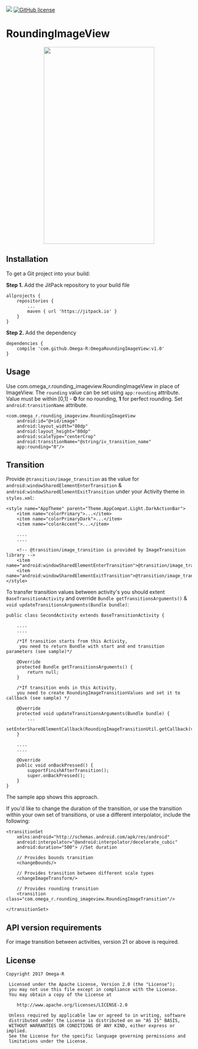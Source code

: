 [![](https://jitpack.io/v/Omega-R/OmegaRecyclerView.svg)](https://jitpack.io/#Omega-R/OmegaRoundingImageView)
[![GitHub license](https://img.shields.io/github/license/dcendents/android-maven-gradle-plugin.svg)](http://www.apache.org/licenses/LICENSE-2.0.html)

# RoundingImageView

<p align="center">
    <img src="https://github.com/Omega-R/OmegaRoundingImageView/blob/master/img/sample.gif?raw=true" width="300" height="533" />
</p>

Installation
------------

To get a Git project into your build:

**Step 1.** Add the JitPack repository to your build file
```
allprojects {
    repositories {
        ...
        maven { url 'https://jitpack.io' }
    }
}
```
**Step 2.** Add the dependency
```
dependencies {
    compile 'com.github.Omega-R:OmegaRoundingImageView:v1.0'
}
```

Usage
-----

Use com.omega_r.rounding_imageview.RoundingImageView in place of ImageView. The `rounding` value can be set using `app:rounding` attribute. Value must be within [0,1] - **0** for no rounding, **1** for perfect rounding. Set `android:transitionName` attribute.

```
<com.omega_r.rounding_imageview.RoundingImageView
    android:id="@+id/image"
    android:layout_width="80dp"
    android:layout_height="80dp"
    android:scaleType="centerCrop"
    android:transitionName="@string/iv_transition_name"
    app:rounding="0"/>
```    

Transition
----------

Provide `@transition/image_transition` as the value for `android:windowSharedElementEnterTransition` & `android:windowSharedElementExitTransition` under your Activity theme in `styles.xml`:

```
<style name="AppTheme" parent="Theme.AppCompat.Light.DarkActionBar">
	<item name="colorPrimary">...</item>
    <item name="colorPrimaryDark">...</item>
    <item name="colorAccent">...</item>

    ....
    ....

    <!-- @transition/image_transition is provided by ImageTransition library -->
    <item name="android:windowSharedElementEnterTransition">@transition/image_transition</item>
    <item name="android:windowSharedElementExitTransition">@transition/image_transition</item>
</style>
```

To transfer transition values between activity's you should extent `BaseTransitionActivity` and override `Bundle getTransitionsArguments()` & `void updateTransitionsArguments(Bundle bundle)`:

```
public class SecondActivity extends BaseTransitionActivity {

    ....
    ....

    /*If transition starts from this Activity,
     you need to return Bundle with start and end transition parameters (see sample)*/

    @Override
    protected Bundle getTransitionsArguments() {
        return null;
    }

    /*If transition ends in this Activity,
    you need to create RoundingImageTransitionValues and set it to callback (see sample) */

    @Override
    protected void updateTransitionsArguments(Bundle bundle) {
        ...
        setEnterSharedElementCallback(RoundingImageTransitionUtil.getCallback(values));
    }

    ....
    ....

    @Override
    public void onBackPressed() {
        supportFinishAfterTransition();
        super.onBackPressed();
    }
}
```

The sample app shows this approach.

If you'd like to change the duration of the transition, or use the transition within your own set of transitions, or use a different interpolator, include the following:

```
<transitionSet
    xmlns:android="http://schemas.android.com/apk/res/android"
    android:interpolator="@android:interpolator/decelerate_cubic"
    android:duration="500"> //Set duration

    // Provides bounds transition
    <changeBounds/>

    // Provides transition between different scale types
    <changeImageTransform/>

    // Provides rounding transition
    <transition class="com.omega_r.rounding_imageview.RoundingImageTransition"/>

</transitionSet>
```

API version requirements
------------------------
For image transition between activities, version 21 or above is required.

License
-------
```
Copyright 2017 Omega-R

 Licensed under the Apache License, Version 2.0 (the "License");
 you may not use this file except in compliance with the License.
 You may obtain a copy of the License at

    http://www.apache.org/licenses/LICENSE-2.0

 Unless required by applicable law or agreed to in writing, software
 distributed under the License is distributed on an "AS IS" BASIS,
 WITHOUT WARRANTIES OR CONDITIONS OF ANY KIND, either express or implied.
 See the License for the specific language governing permissions and
 limitations under the License.
 ```